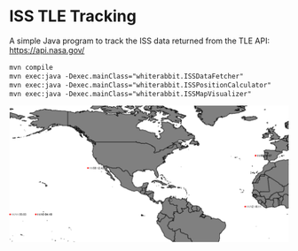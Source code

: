 # ISS TLE Tracking

A simple Java program to track the ISS data returned from the TLE API:  
https://api.nasa.gov/

```
mvn compile
mvn exec:java -Dexec.mainClass="whiterabbit.ISSDataFetcher"
mvn exec:java -Dexec.mainClass="whiterabbit.ISSPositionCalculator"
mvn exec:java -Dexec.mainClass="whiterabbit.ISSMapVisualizer"
```


<img src="./ISSmap.png" alt= "GUI">
